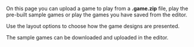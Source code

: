 On this page you can upload a game to play from a **.game.zip** file, play the pre-built sample games or play the games you have saved from the editor. 

Use the layout options to choose how the game designs are presented.  

The sample games can be downloaded and uploaded in the editor.

